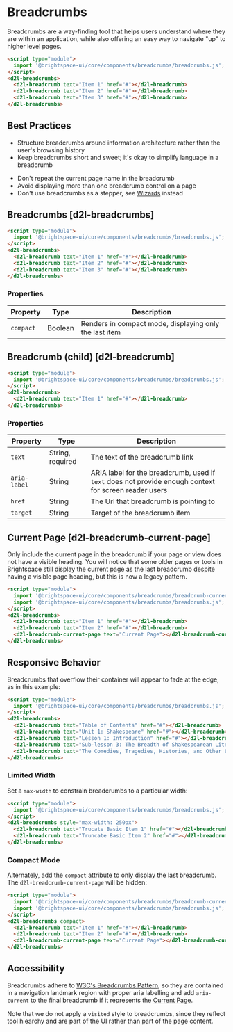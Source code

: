# Breadcrumbs

Breadcrumbs are a way-finding tool that helps users understand where they are within an application, while also offering an easy way to navigate "up" to higher level pages.

<!-- docs: demo display:block -->
```html
<script type="module">
  import '@brightspace-ui/core/components/breadcrumbs/breadcrumbs.js';
</script>
<d2l-breadcrumbs>
  <d2l-breadcrumb text="Item 1" href="#"></d2l-breadcrumb>
  <d2l-breadcrumb text="Item 2" href="#"></d2l-breadcrumb>
  <d2l-breadcrumb text="Item 3" href="#"></d2l-breadcrumb>
</d2l-breadcrumbs>
```

## Best Practices
<!-- docs: start best practices -->
<!-- docs: start dos -->
* Structure breadcrumbs around information architecture rather than the user's browsing history
* Keep breadcrumbs short and sweet; it's okay to simplify language in a breadcrumb
<!-- docs: end dos -->

<!-- docs: start donts -->
* Don't repeat the current page name in the breadcrumb
* Avoid displaying more than one breadcrumb control on a page
* Don't use breadcrumbs as a stepper, see [Wizards](https://github.com/BrightspaceUI/labs/tree/main/src/components/wizard) instead
<!-- docs: end donts -->
<!-- docs: end best practices -->

## Breadcrumbs [d2l-breadcrumbs]

<!-- docs: demo code properties name:d2l-breadcrumbs sandboxTitle:'Breadcrumbs' display:block -->
```html
<script type="module">
  import '@brightspace-ui/core/components/breadcrumbs/breadcrumbs.js';
</script>
<d2l-breadcrumbs>
  <d2l-breadcrumb text="Item 1" href="#"></d2l-breadcrumb>
  <d2l-breadcrumb text="Item 2" href="#"></d2l-breadcrumb>
  <d2l-breadcrumb text="Item 3" href="#"></d2l-breadcrumb>
</d2l-breadcrumbs>
```

<!-- docs: start hidden content -->
### Properties

| Property | Type | Description |
|--|--|--|
| `compact` | Boolean | Renders in compact mode, displaying only the last item |
<!-- docs: end hidden content -->

## Breadcrumb (child) [d2l-breadcrumb]

<!-- docs: demo code properties name:d2l-breadcrumb sandboxTitle:'Breadcrumb' display:block -->
```html
<script type="module">
  import '@brightspace-ui/core/components/breadcrumbs/breadcrumbs.js';
</script>
<d2l-breadcrumbs>
  <d2l-breadcrumb text="Item 1" href="#"></d2l-breadcrumb>
</d2l-breadcrumbs>
```

<!-- docs: start hidden content -->
### Properties

| Property | Type | Description |
|--|--|--|
| `text` | String, required | The text of the breadcrumb link |
| `aria-label` | String | ARIA label for the breadcrumb, used if `text` does not provide enough context for screen reader users |
| `href` | String | The Url that breadcrumb is pointing to |
| `target` | String | Target of the breadcrumb item |
<!-- docs: end hidden content -->

## Current Page [d2l-breadcrumb-current-page]

Only include the current page in the breadcrumb if your page or view does not have a visible heading. You will notice that some older pages or tools in Brightspace still display the current page as the last breadcrumb despite having a visible page heading, but this is now a legacy pattern.

<!-- docs: demo code properties name:d2l-breadcrumb-current-page sandboxTitle:'Current Page Breadcrumb' display:block -->
```html
<script type="module">
  import '@brightspace-ui/core/components/breadcrumbs/breadcrumb-current-page.js';
  import '@brightspace-ui/core/components/breadcrumbs/breadcrumbs.js';
</script>
<d2l-breadcrumbs>
  <d2l-breadcrumb text="Item 1" href="#"></d2l-breadcrumb>
  <d2l-breadcrumb text="Item 2" href="#"></d2l-breadcrumb>
  <d2l-breadcrumb-current-page text="Current Page"></d2l-breadcrumb-current-page>
</d2l-breadcrumbs>
```

## Responsive Behavior

Breadcrumbs that overflow their container will appear to fade at the edge, as in this example:

<!-- docs: demo display:block -->
```html
<script type="module">
  import '@brightspace-ui/core/components/breadcrumbs/breadcrumbs.js';
</script>
<d2l-breadcrumbs>
  <d2l-breadcrumb text="Table of Contents" href="#"></d2l-breadcrumb>
  <d2l-breadcrumb text="Unit 1: Shakespeare" href="#"></d2l-breadcrumb>
  <d2l-breadcrumb text="Lesson 1: Introduction" href="#"></d2l-breadcrumb>
  <d2l-breadcrumb text="Sub-lesson 3: The Breadth of Shakespearean Literature" href="#"></d2l-breadcrumb>
  <d2l-breadcrumb text="The Comedies, Tragedies, Histories, and Other Long Words" href="#"></d2l-breadcrumb>
</d2l-breadcrumbs>
```

### Limited Width

Set a `max-width` to constrain breadcrumbs to a particular width:

<!-- docs: demo code display:block -->
```html
<script type="module">
  import '@brightspace-ui/core/components/breadcrumbs/breadcrumbs.js';
</script>
<d2l-breadcrumbs style="max-width: 250px">
  <d2l-breadcrumb text="Trucate Basic Item 1" href="#"></d2l-breadcrumb>
  <d2l-breadcrumb text="Truncate Basic Item 2" href="#"></d2l-breadcrumb>
</d2l-breadcrumbs>
```

### Compact Mode

Alternately, add the `compact` attribute to only display the last breadcrumb. The `d2l-breadcrumb-current-page` will be hidden:

<!-- docs: demo code display:block -->
```html
<script type="module">
  import '@brightspace-ui/core/components/breadcrumbs/breadcrumb-current-page.js';
  import '@brightspace-ui/core/components/breadcrumbs/breadcrumbs.js';
</script>
<d2l-breadcrumbs compact>
  <d2l-breadcrumb text="Item 1" href="#"></d2l-breadcrumb>
  <d2l-breadcrumb text="Item 2" href="#"></d2l-breadcrumb>
  <d2l-breadcrumb-current-page text="Current Page"></d2l-breadcrumb-current-page>
</d2l-breadcrumbs>
```

## Accessibility

Breadcrumbs adhere to [W3C's Breadcrumbs Pattern](https://www.w3.org/WAI/ARIA/apg/patterns/breadcrumb/), so they are contained in a navigation landmark region with proper aria labelling and add `aria-current` to the final breadcrumb if it represents the [Current Page](#d2l-breadcrumb-current-page).

Note that we do not apply a `visited` style to breadcrumbs, since they reflect tool hiearchy and are part of the UI rather than part of the page content.
